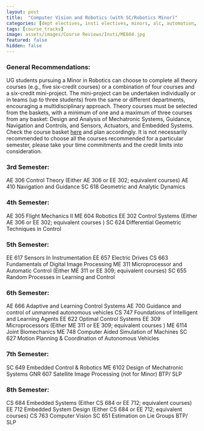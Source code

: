 ```yaml
---
layout: post
title:  "Computer Vision and Robotics (with SC/Robotics Minor)"
categories: [dept electives, insti electives, minors, alc, automation, autonomous systems, control systems, mechanics, robotics, SC]
tags: [course_tracks]
image: assets/images/Course Reviews/Insti/ME604.jpg
featured: false
hidden: false
---
```


### General Recommendations: 
UG students pursuing a Minor in Robotics can choose to complete all theory courses (e.g., five six-credit courses) or a combination of four courses and a six-credit mini-project. The mini-project can be undertaken individually or in teams (up to three students) from the same or different departments, encouraging a multidisciplinary approach. Theory courses must be selected from the baskets, with a minimum of one and a maximum of three courses from any basket: Design and Analysis of Mechatronic Systems, Guidance, Navigation and Controls, and Sensors, Actuators, and Embedded Systems. Check the course basket [here](https://www.me.iitb.ac.in/sites/default/files/Minor_in_Robotics.pdf) and plan accordingly.
It is not necessarily recommended to choose all the courses recommended for a particular semester, please take your time commitments and the credit limits into consideration.

### 3rd Semester: 
AE 306 Control Theory (Either AE 306 or EE 302; equivalent courses)
AE 410 Navigation and Guidance
SC 618 Geometric and Analytic Dynamics

### 4th Semester: 
AE 305 Flight Mechanics II
ME 604 Robotics
EE 302 Control Systems (Either AE 306 or EE 302; equivalent courses )
SC 624 Differential Geometric Techniques in Control

### 5th Semester: 
EE 617 Sensors In Instrumentation
EE 657 Electric Drives
CS 663 Fundamentals of Digital Image Processing
ME 311 Microprocessor and Automatic Control (Either ME 311 or EE 309; equivalent courses)
SC 655 Random Processes in Learning and Control

### 6th Semester:
AE 666 Adaptive and Learning Control Systems
AE 700 Guidance and control of unmanned autonomous vehicles
CS 747 Foundations of Intelligent and Learning Agents
EE 622 Optimal Control Systems
EE 309 Microprocessors (Either ME 311 or EE 309; equivalent courses )
ME 6114 Joint Biomechanics
ME 748 Computer Aided Simulation of Machines
SC 627 Motion Planning & Coordination of Autonomous Vehicles

### 7th Semester:
SC 649 Embedded Control & Robotics
ME 6102 Design of Mechatronic Systems
GNR 607 Satellite Image Processing (not for Minor)
BTP/ SLP

### 8th Semester:
CS 684 Embedded Systems (Either CS 684 or EE 712; equivalent courses)
EE 712 Embedded System Design (Either CS 684 or EE 712; equivalent courses)
CS 763 Computer Vision
SC 651 Estimation on Lie Groups
BTP/ SLP